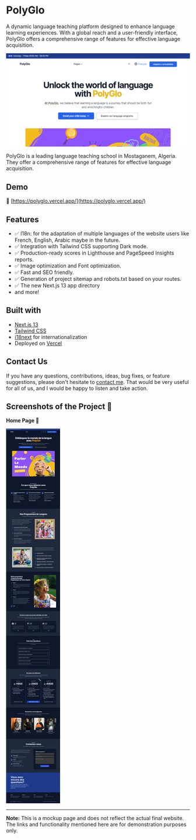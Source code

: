 # PolyGlo

A dynamic language teaching platform designed to enhance language learning experiences. With a global reach and a user-friendly interface, PolyGlo offers a comprehensive range of features for effective language acquisition.

<!-- [![PolyGlo](https://raw.githubusercontent.com/Dev-Dz27/portfolio/main/public/polyglo.vercel.app.jpeg)](https://polyglo.vercel.app) -->

[![PolyGlo](https://raw.githubusercontent.com/Dev-Dz27/PolyGlo/main/public/PolyGlo.png?token=GHSAT0AAAAAAB56S6CWF2WG6M6A5CA2Z2HOZFCXUIA)](https://polyglo.vercel.app)

PolyGlo is a leading language teaching school in Mostaganem, Algeria. They offer a comprehensive range of features for effective language acquisition.

## Demo

📌 [https://polyglo.vercel.app/](https://polyglo.vercel.app/)

## Features

- ✅ I18n: for the adaptation of multiple languages of the website users like French, English, Arabic maybe in the future.
- ✅ Integration with Tailwind CSS supporting Dark mode.
- ✅ Production-ready scores in Lighthouse and PageSpeed Insights reports.
- ✅ Image optimization and Font optimization.
- ✅ Fast and SEO friendly.
- ✅ Generation of project sitemap and robots.txt based on your routes.
- ✅ The new Next.js 13 app directory
- and more!

## Built with

- [Next.js 13](https://nextjs.org)
- [Tailwind CSS](https://tailwindcss.com)
- [i18next](https://www.i18next.com) for internationalization
- Deployed on [Vercel](https://vercel.com)

## Contact Us

If you have any questions, contributions, ideas, bug fixes, or feature suggestions, please don't hesitate to [contact me](mailto:th.dev.design@gmail.com). That would be very useful for all of us, and I would be happy to listen and take action.

## Screenshots of the Project 📸

**Home Page 🏡**

![Home page](https://raw.githubusercontent.com/Dev-Dz27/portfolio/main/public/polyglo.vercel.app.jpeg)

---

**Note:** This is a mockup page and does not reflect the actual final website. The links and functionality mentioned here are for demonstration purposes only.
